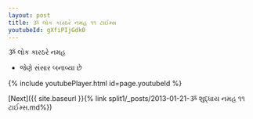 ```yaml
---
layout: post
title: ૐ લોક કારઠરે નમહ ૧૧ ટાઈમ્સ
youtubeId: gXfiPIjGdk0
---
```

 
 
 ૐ લોક કારઠરે નમહ  
 
 -  જેણે સંસાર બનાવ્યા છે 
 
  
 
  
 
 
 
 
 
 


{% include youtubePlayer.html id=page.youtubeId %}
 
[Next]({{ site.baseurl }}{% link  split1/_posts/2013-01-21-ૐ શુદ્ધાય નમહ ૧૧ ટાઈમ્સ.md%})
 

